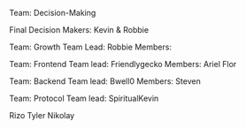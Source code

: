 Team: Decision-Making

Final Decision Makers: Kevin & Robbie

Team: Growth
Team Lead: Robbie
Members:


Team: Frontend
Team lead: Friendlygecko
Members:
Ariel
Flor



Team: Backend
Team lead: Bwell0
Members:
Steven

Team: Protocol
Team lead: SpiritualKevin

Rizo
Tyler
Nikolay
